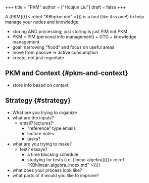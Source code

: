 +++
title = "PKM"
author = ["Houjun Liu"]
draft = false
+++

A [PKM]({{< relref "KBhpkm.md" >}}) is a tool (like this one!) to help manage your nodes and knowledge.

-   storing AND processing; just storing is just PIM not PKM
-   PKM = PIM (personal info management) + GTD + knowledge management
-   goal: narrowing "flood" and focus on useful areas
-   move from passive =&gt; active consumption
-   create, not just reguritate


## PKM and Context {#pkm-and-context}

-   store info based on context


## Strategy {#strategy}

-   What are you trying to organize
-   what are the inputs?
    -   email? lectures?:
        -   "reference" type emails
        -   lecture notes
        -   tasks?
-   what are you trying to make?
    -   test? essays?
        -   a time blocking schedule
        -   studying for tests (i.e. [linear algebra]({{< relref "KBhlinear_algebra_index.md" >}}))
-   what does your process look like?
-   what parts of it would you like to improve?